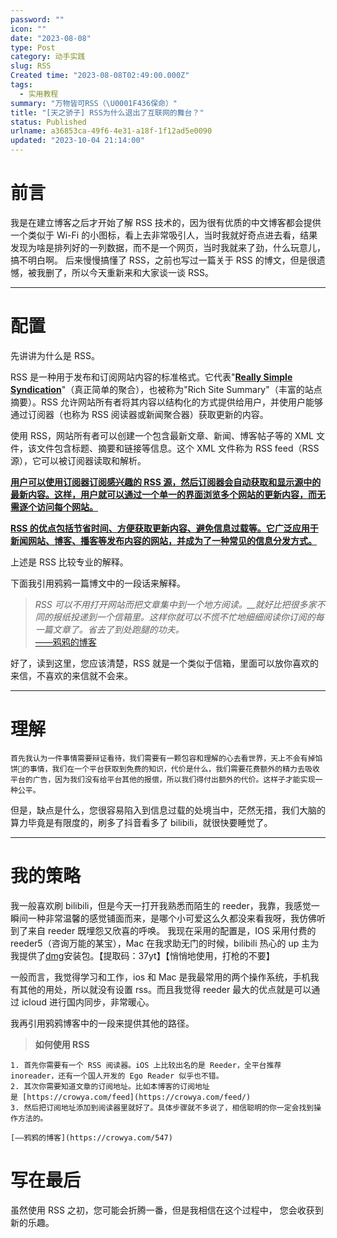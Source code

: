 ```yaml
---
password: ""
icon: ""
date: "2023-08-08"
type: Post
category: 动手实践
slug: RSS
Created time: "2023-08-08T02:49:00.000Z"
tags:
  - 实用教程
summary: "万物皆可RSS（\U0001F436保命）"
title: "[天之骄子] RSS为什么退出了互联网的舞台？"
status: Published
urlname: a36853ca-49f6-4e31-a18f-1f12ad5e0090
updated: "2023-10-04 21:14:00"
---
```


# 前言

我是在建立博客之后才开始了解 RSS 技术的，因为很有优质的中文博客都会提供一个类似于 Wi-Fi 的小图标，看上去非常吸引人，当时我就好奇点进去看，结果发现为啥是排列好的一列数据，而不是一个网页，当时我就来了劲，什么玩意儿，搞不明白啊。
后来慢慢搞懂了 RSS，之前也写过一篇关于 RSS 的博文，但是很遗憾，被我删了，所以今天重新来和大家谈一谈 RSS。

---

# 配置

先讲讲为什么是 RSS。

RSS 是一种用于发布和订阅网站内容的标准格式。它代表"<u>**Really Simple Syndication**</u>"（真正简单的聚合），也被称为"Rich Site Summary"（丰富的站点摘要）。RSS 允许网站所有者将其内容以结构化的方式提供给用户，并使用户能够通过订阅器（也称为 RSS 阅读器或新闻聚合器）获取更新的内容。

使用 RSS，网站所有者可以创建一个包含最新文章、新闻、博客帖子等的 XML 文件，该文件包含标题、摘要和链接等信息。这个 XML 文件称为 RSS feed（RSS 源），它可以被订阅器读取和解析。

<u>**用户可以使用订阅器订阅感兴趣的 RSS 源，然后订阅器会自动获取和显示源中的最新内容。这样，用户就可以通过一个单一的界面浏览多个网站的更新内容，而无需逐个访问每个网站。**</u>

<u>**RSS 的优点包括节省时间、方便获取更新内容、避免信息过载等。它广泛应用于新闻网站、博客、播客等发布内容的网站，并成为了一种常见的信息分发方式。**</u>

上述是 RSS 比较专业的解释。

下面我引用鸦鸦一篇博文中的一段话来解释。

> _RSS 可以不用打开网站而把文章集中到一个地方阅读。\_\_就好比把很多家不同的报纸投递到一个信箱里。这样你就可以不慌不忙地细细阅读你订阅的每一篇文章了。省去了到处跑腿的功夫。_  
>  [——鸦鸦的博客](https://crowya.com/547)

好了，读到这里，您应该清楚，RSS 就是一个类似于信箱，里面可以放你喜欢的来信，不喜欢的来信就不会来。

---

# 理解

    首先我认为一件事情需要辩证看待，我们需要有一颗包容和理解的心去看世界，天上不会有掉馅饼🥙的事情，我们在一个平台获取到免费的知识，代价是什么，我们需要花费额外的精力去吸收平台的广告，因为我们没有给平台其他的报偿，所以我们得付出额外的代价。这样子才能实现一种公平。

但是，缺点是什么，您很容易陷入到信息过载的处境当中，茫然无措，我们大脑的算力毕竟是有限度的，刷多了抖音看多了 bilibili，就很快要睡觉了。

---

# 我的策略

我一般喜欢刷 bilibili，但是今天一打开我熟悉而陌生的 reeder，我靠，我感觉一瞬间一种非常温馨的感觉铺面而来，是哪个小可爱这么久都没来看我呀，我仿佛听到了来自 reeder 既埋怨又欣喜的呼唤。
我现在采用的配置是，IOS 采用付费的 reeder5（咨询万能的某宝），Mac 在我求助无门的时候，bilibili 热心的 up 主为我提供了[dmg](https://pan.baidu.com/s/1GGJwSmq9NbHpjS2Hr_P-KA?pwd=37yt)安装包。【提取码：37yt】【悄悄地使用，打枪的不要】

一般而言，我觉得学习和工作，ios 和 Mac 是我最常用的两个操作系统，手机我有其他的用处，所以就没有设置 rss。而且我觉得 reeder 最大的优点就是可以通过 icloud 进行国内同步，非常暖心。

我再引用鸦鸦博客中的一段来提供其他的路径。

> **如何使用 RSS**

    1. 首先你需要有一个 RSS 阅读器。iOS 上比较出名的是 Reeder，全平台推荐 inoreader，还有一个国人开发的 Ego Reader 似乎也不错。
    2. 其次你需要知道文章的订阅地址。比如本博客的订阅地址是 [https://crowya.com/feed](https://crowya.com/feed/)
    3. 然后把订阅地址添加到阅读器里就好了。具体步骤就不多说了，相信聪明的你一定会找到操作方法的。
                                                                                                               [——鸦鸦的博客](https://crowya.com/547)

# 写在最后

虽然使用 RSS 之初，您可能会折腾一番，但是我相信在这个过程中， 您会收获到新的乐趣。
